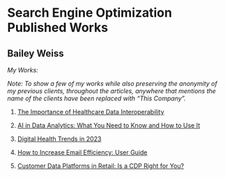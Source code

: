 # Search Engine Optimization Published Works

## Bailey Weiss

*My Works:*

*Note: To show a few of my works while also preserving the anonymity of my previous clients, throughout the articles, anywhere that mentions the name of the clients have been replaced with “This Company”.*


1. [The Importance of Healthcare Data Interoperability](source/Healthcare_Cloud_Adaptation.pdf)

2. [AI in Data Analytics: What You Need to Know and How to Use It](source/AI_Article.pdf)

3. [Digital Health Trends in 2023](source/Digital_Health_Trends.pdf)

4. [How to Increase Email Efficiency: User Guide](source/Email_Efficiency.pdf)

5. [Customer Data Platforms in Retail: Is a CDP Right for You?](source/CDP_Article.pdf)